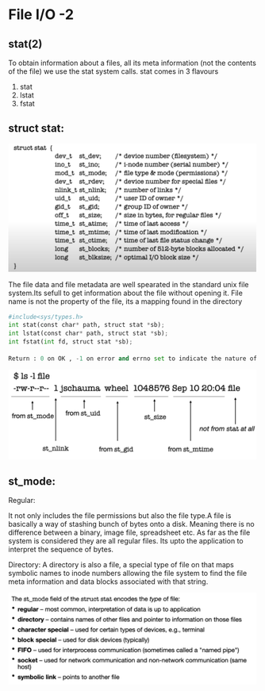 # File I/O -2

## stat(2)

To obtain information about a files, all its meta information (not the contents of the file) we use the stat system calls.
stat comes in 3 flavours
1. stat
2. lstat
3. fstat

## struct stat:

<img src="https://github.com/KKBS22/About_NetBSD/blob/master/03_FilesMore/structstat.png" width="500">

The file data and file metadata are well spearated in the standard unix file system.Its sefull to get information about the file without opening it.
File name is not the property of the file, its a mapping found in the directory

```Python
#include<sys/types.h>
int stat(const char* path, struct stat *sb);
int lstat(const char* path, struct stat *sb);
int fstat(int fd, struct stat *sb);

Return : 0 on OK , -1 on error and errno set to indicate the nature of the error.
```

<img src="https://github.com/KKBS22/About_NetBSD/blob/master/03_FilesMore/statls.png" width="500">

## st_mode:

Regular:

It not only includes the file permissions but also the file type.A file is basically a way of stashing bunch of bytes onto a disk.
Meaning there is no difference between a binary, image file, spreadsheet etc. As far as the file system is considered they are all regular files.
Its upto the application to interpret the sequence of bytes.

Directory:
A directory is also a file, a special type of file on that maps symbolic names to inode numbers allowing the file system to find the file meta information
and data blocks associated with that string.

<img src="https://github.com/KKBS22/About_NetBSD/blob/master/03_FilesMore/stmode.png" width="500">